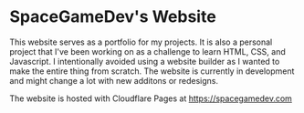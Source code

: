# SpaceGameDev's Website
This website serves as a portfolio for my projects. It is also a personal project that I've been working on as a challenge to learn HTML, CSS, and Javascript. I intentionally avoided using a website builder as I wanted to make the entire thing from scratch. The website is currently in development and might change a lot with new additons or redesigns.

The website is hosted with Cloudflare Pages at https://spacegamedev.com
